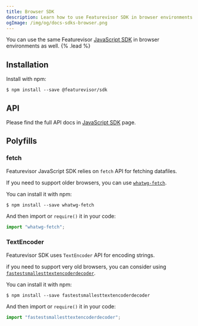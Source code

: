 ```yaml
---
title: Browser SDK
description: Learn how to use Featurevisor SDK in browser environments
ogImage: /img/og/docs-sdks-browser.png
---
```


You can use the same Featurevisor [JavaScript SDK](/docs/sdks/javascript) in browser environments as well. {% .lead %}

## Installation

Install with npm:

```
$ npm install --save @featurevisor/sdk
```

## API

Please find the full API docs in [JavaScript SDK](/docs/sdks/javascript) page.

## Polyfills

### fetch

Featurevisor JavaScript SDK relies on `fetch` API for fetching datafiles.

If you need to support older browsers, you can use [`whatwg-fetch`](https://www.npmjs.com/package/whatwg-fetch).

You can install it with npm:

```
$ npm install --save whatwg-fetch
```

And then import or `require()` it in your code:

```js
import "whatwg-fetch";
```

### TextEncoder

Featurevisor SDK uses `TextEncoder` API for encoding strings.

if you need to support very old browsers, you can consider using [`fastestsmallesttextencoderdecoder`](https://www.npmjs.com/package/fastestsmallesttextencoderdecoder).

You can install it with npm:

```
$ npm install --save fastestsmallesttextencoderdecoder
```

And then import or `require()` it in your code:

```js
import "fastestsmallesttextencoderdecoder";
```
